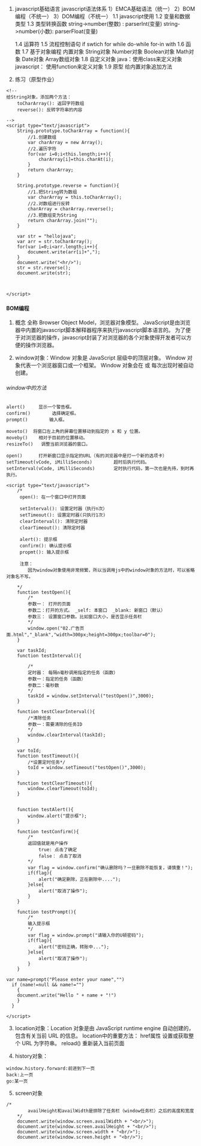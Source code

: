 1. javascript基础语言
	javascript语法体系
			1）EMCA基础语法（统一）
			2）BOM编程（不统一）
			3）DOM编程（不统一）
	1.1 javascript使用
	1.2 变量和数据类型
	1.3 类型转换函数
		 string->number(整数) :  parserInt(变量)
		 string->number(小数):  parserFloat(变量)

	1.4 运算符
	1.5 流程控制语句
		if
		swtich
		for
		while
		do-while
		for-in
		with
	1.6 函数
	1.7 基于对象编程
		内置对象
			String对象
			Number对象
			Boolean对象
			Math对象
			Date对象
			Array数组对象
  1.8 自定义对象
		java：使用class来定义对象
		javascript： 使用function来定义对象
	1.9 原型
		给内置对象追加方法

		
2. 练习（原型作业）

```
<!-- 
给String对象，添加两个方法：
	toCharArray(): 返回字符数组
    reverse(): 反转字符串的内容

-->
<script type="text/javascript">
	String.prototype.toCharArray = function(){
		//1.创建数组
		var charArray = new Array();
		//2.遍历字符
		for(var i=0;i<this.length;i++){
			charArray[i]=this.charAt(i);	
		}	
		return charArray;
	}
	
	String.prototype.reverse = function(){
		//1.把String转为数组
		var charArray = this.toCharArray();
		//2.对数组进行反转	
		charArray = charArray.reverse();
		//3.把数组变为String
		return charArray.join("");
	}
	
	var str = "hellojava";
	var arr = str.toCharArray();
	for(var i=0;i<arr.length;i++){
		document.write(arr[i]+",");	
	}
	document.write("<hr/>");
	str = str.reverse();
	document.write(str);
	
	

</script>
```

#### BOM编程
1. 概念
全称 Browser Object Model，浏览器对象模型。
	JavaScript是由浏览器中内置的javascript脚本解释器程序来执行javascript脚本语言的。
	为了便于对浏览器的操作，javascript封装了对浏览器的各个对象使得开发者可以方便的操作浏览器。

2. window对象：Window 对象是 JavaScript 层级中的顶层对象。
Window 对象代表一个浏览器窗口或一个框架。
Window 对象会在 <body> 或 <frameset> 每次出现时被自动创建。
###### window中的方法

    alert()		显示一个警告框。
	confirm()	     选择确定框。
	prompt()        输入框。

	moveto()  将窗口左上角的屏幕位置移动到指定的 x 和 y 位置。
	moveby()    相对于目前的位置移动。
    resizeTo()   调整当前浏览器的窗口。

	open()		打开新窗口显示指定的URL（有的浏览器中是打一个新的选项卡）
	setTimeout(vCode, iMilliSeconds)		超时后执行代码。
    setInterval(vCode, iMilliSeconds)		定时执行代码，第一次也是先待，到时再执行。

```
<script type="text/javascript">
	/*
	 open(): 在一个窗口中打开页面
	 
	 setInterval(): 设置定时器（执行n次）
	 setTimeout(): 设置定时器(只执行1次)
	 clearInterval(): 清除定时器
	 clearTimeout(): 清除定时器
	 
	 alert(): 提示框
	 confirm(): 确认提示框
	 propmt(): 输入提示框
	 
	 注意：
	 	因为window对象使用非常频繁，所以当调用js中的window对象的方法时，可以省略对象名不写。
	
	*/
	function testOpen(){
		/*
		参数一： 打开的页面
		参数二：打开的方式。 _self: 本窗口  _blank: 新窗口（默认）
		参数三： 设置窗口参数。比如窗口大小，是否显示任务栏
		*/
		window.open("02.广告页面.html","_blank","width=300px;height=300px;toolbar=0");
	}
	
	var taskId;
	function testInterval(){
		
		/*
		定时器： 每隔n毫秒调用指定的任务（函数）
		参数一：指定的任务（函数）
		参数二：毫秒数
		*/
		taskId = window.setInterval("testOpen()",3000);	
	}
	
	function testClearInterval(){
		/*清除任务
		参数一：需要清除的任务ID
		*/
		window.clearInterval(taskId);	
	}
	
	var toId;
	function testTimeout(){
		/*设置定时任务*/
		toId = window.setTimeout("testOpen()",3000);	
	}
	
	function testClearTimeout(){
		window.clearTimeout(toId);
	}


	function testAlert(){
		window.alert("提示框");	
	}
	
	function testConfirm(){
		/*
		返回值就是用户操作
			true: 点击了确定
			false： 点击了取消
		*/
		var flag = window.confirm("确认删除吗？一旦删除不能恢复，请慎重！");	
		if(flag){
			alert("确定删除，正在删除中....");	
		}else{
			alert("取消了操作");	
		}
	}
	
	function testPrompt(){
		/*
		输入提示框
		*/
		var flag = window.prompt("请输入你的U顿密码");
		if(flag){
			alert("密码正确，转账中...");	
		}else{
			alert("取消了操作");	
		}
	}
    
var name=prompt("Please enter your name","")
  if (name!=null && name!="")
    {
    document.write("Hello " + name + "!")
    }
  }

</script>
```

3. location对象：Location 对象是由 JavaScript runtime engine 自动创建的，包含有关当前 URL 的信息。
location中的重要方法：
	href属性	设置或获取整个 URL 为字符串。
	reload()	重新装入当前页面

4. history对象：

```
window.history.forward:前进到下一页
back:上一页
go:某一页
```

5. screen对象

```
/*
		availHeight和availWidth是排除了任务栏（window任务栏）之后的高度和宽度
	*/
	document.write(window.screen.availWidth + "<br/>");
	document.write(window.screen.availHeight + "<br/>");
	document.write(window.screen.width + "<br/>");
	document.write(window.screen.height + "<br/>");
```



